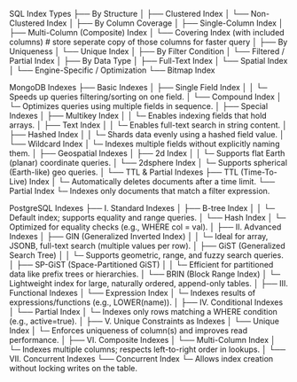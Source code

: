 SQL Index Types
├── By Structure
│   ├── Clustered Index
│   └── Non-Clustered Index
│
├── By Column Coverage
│   ├── Single-Column Index
│   ├── Multi-Column (Composite) Index
│   └── Covering Index (with included columns)  # store seperate copy of those columns for faster query
│
├── By Uniqueness
│   └── Unique Index
│
├── By Filter Condition
│   └── Filtered / Partial Index
│
├── By Data Type
│   ├── Full-Text Index
│   └── Spatial Index
│
└── Engine-Specific / Optimization
    └── Bitmap Index


MongoDB Indexes
├── Basic Indexes
│   ├── Single Field Index
│   │   └─ Speeds up queries filtering/sorting on one field.
│   └── Compound Index
│       └─ Optimizes queries using multiple fields in sequence.
│
├── Special Indexes
│   ├── Multikey Index
│   │   └─ Enables indexing fields that hold arrays.
│   ├── Text Index
│   │   └─ Enables full-text search in string content.
│   ├── Hashed Index
│   │   └─ Shards data evenly using a hashed field value.
│   └── Wildcard Index
│       └─ Indexes multiple fields without explicitly naming them.
│
├── Geospatial Indexes
│   ├── 2d Index
│   │   └─ Supports flat Earth (planar) coordinate queries.
│   └── 2dsphere Index
│       └─ Supports spherical (Earth-like) geo queries.
│
└── TTL & Partial Indexes
    ├── TTL (Time-To-Live) Index
    │   └─ Automatically deletes documents after a time limit.
    └── Partial Index
        └─ Indexes only documents that match a filter expression.


PostgreSQL Indexes
├── I. Standard Indexes
│   ├── B-tree Index
│   │   └─ Default index; supports equality and range queries.
│   └── Hash Index
│       └─ Optimized for equality checks (e.g., WHERE col = val).
│
├── II. Advanced Indexes
│   ├── GIN (Generalized Inverted Index)
│   │   └─ Ideal for array, JSONB, full-text search (multiple values per row).
│   ├── GiST (Generalized Search Tree)
│   │   └─ Supports geometric, range, and fuzzy search queries.
│   ├── SP-GiST (Space-Partitioned GiST)
│   │   └─ Efficient for partitioned data like prefix trees or hierarchies.
│   └── BRIN (Block Range Index)
│       └─ Lightweight index for large, naturally ordered, append-only tables.
│
├── III. Functional Indexes
│   └── Expression Index
│       └─ Indexes results of expressions/functions (e.g., LOWER(name)).
│
├── IV. Conditional Indexes
│   └── Partial Index
│       └─ Indexes only rows matching a WHERE condition (e.g., active=true).
│
├── V. Unique Constraints as Indexes
│   └── Unique Index
│       └─ Enforces uniqueness of column(s) and improves read performance.
│
├── VI. Composite Indexes
│   └── Multi-Column Index
│       └─ Indexes multiple columns; respects left-to-right order in lookups.
│
└── VII. Concurrent Indexes
    └── Concurrent Index
        └─ Allows index creation without locking writes on the table.
